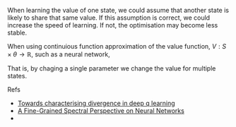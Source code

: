 When learning the value of one state, we could assume that another state is likely to share that same value. If this assumption is correct, we could increase the speed of learning. If not, the optimisation may become less stable.

When using continuious function approximation of the value function, $V: S \times \theta \to \mathbb R$, such as a neural network,

That is, by chaging a single parameter we change the value for multiple states.



Refs

- [Towards characterising divergence in deep q learning](https://arxiv.org/abs/1903.08894)
- [A Fine-Grained Spectral Perspective on Neural Networks](https://arxiv.org/abs/1907.10599)
- []()
